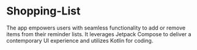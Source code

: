 # Shopping-List
The app empowers users with seamless functionality to add or remove items from their reminder
lists. It leverages Jetpack Compose to deliver a contemporary UI experience and utilizes Kotlin for
coding.
